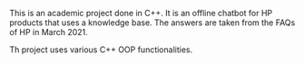 This is an academic project done in C++. It is an offline chatbot for HP products that uses a knowledge base. The answers are taken from the FAQs of HP in March 2021.

Th project uses various C++ OOP functionalities.
